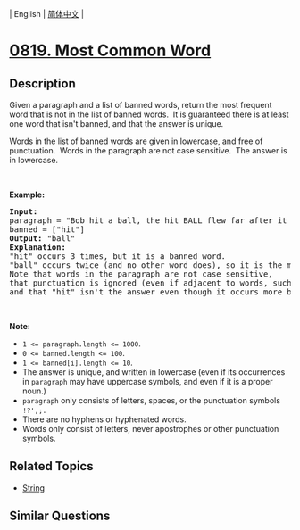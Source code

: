 
| English | [简体中文](README.md) |
# [0819. Most Common Word](https://leetcode-cn.com/problems/most-common-word/)
## Description
<p>Given a paragraph&nbsp;and a list of banned words, return the most frequent word that is not in the list of banned words.&nbsp; It is guaranteed there is at least one word that isn&#39;t banned, and that the answer is unique.</p>

<p>Words in the list of banned words are given in lowercase, and free of punctuation.&nbsp; Words in the paragraph are not case sensitive.&nbsp; The answer is in lowercase.</p>

<p>&nbsp;</p>

<p><strong>Example:</strong></p>

<pre>
<strong>Input:</strong> 
paragraph = &quot;Bob hit a ball, the hit BALL flew far after it was hit.&quot;
banned = [&quot;hit&quot;]
<strong>Output:</strong> &quot;ball&quot;
<strong>Explanation:</strong> 
&quot;hit&quot; occurs 3 times, but it is a banned word.
&quot;ball&quot; occurs twice (and no other word does), so it is the most frequent non-banned word in the paragraph. 
Note that words in the paragraph are not case sensitive,
that punctuation is ignored (even if adjacent to words, such as &quot;ball,&quot;), 
and that &quot;hit&quot; isn&#39;t the answer even though it occurs more because it is banned.
</pre>

<p>&nbsp;</p>

<p><strong>Note: </strong></p>

<ul>
	<li><code>1 &lt;= paragraph.length &lt;= 1000</code>.</li>
	<li><code>0 &lt;= banned.length &lt;= 100</code>.</li>
	<li><code>1 &lt;= banned[i].length &lt;= 10</code>.</li>
	<li>The answer is unique, and written in lowercase (even if its occurrences in <code>paragraph</code>&nbsp;may have&nbsp;uppercase symbols, and even if it is a proper noun.)</li>
	<li><code>paragraph</code> only consists of letters, spaces, or the punctuation symbols <code>!?&#39;,;.</code></li>
	<li>There are no hyphens or hyphenated words.</li>
	<li>Words only consist of letters, never apostrophes or other punctuation symbols.</li>
</ul>

## Related Topics
- [String](https://leetcode-cn.com/tag/string)
## Similar Questions

